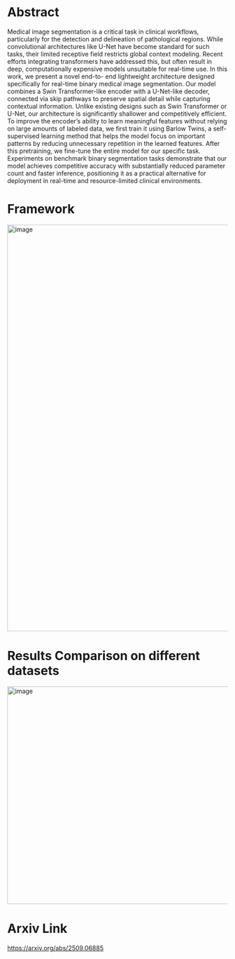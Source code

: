 # Abstract
Medical image segmentation is a critical task in clinical workflows, particularly for the detection and delineation of
pathological regions. While convolutional architectures like U-Net have become standard for such tasks, their limited
receptive field restricts global context modeling. Recent efforts integrating transformers have addressed this, but often
result in deep, computationally expensive models unsuitable for real-time use. In this work, we present a novel end-to-
end lightweight architecture designed specifically for real-time binary medical image segmentation. Our model combines
a Swin Transformer-like encoder with a U-Net-like decoder, connected via skip pathways to preserve spatial detail
while capturing contextual information. Unlike existing designs such as Swin Transformer or U-Net, our architecture
is significantly shallower and competitively efficient. To improve the encoder’s ability to learn meaningful features
without relying on large amounts of labeled data, we first train it using Barlow Twins, a self-supervised learning method
that helps the model focus on important patterns by reducing unnecessary repetition in the learned features. After
this pretraining, we fine-tune the entire model for our specific task. Experiments on benchmark binary segmentation
tasks demonstrate that our model achieves competitive accuracy with substantially reduced parameter count and faster
inference, positioning it as a practical alternative for deployment in real-time and resource-limited clinical environments.


# Framework

<img width="1809" height="927" alt="image" src="https://github.com/user-attachments/assets/63e1a656-6c81-488c-a95b-c09016530905" />

# Results Comparison on different datasets

<img width="966" height="496" alt="image" src="https://github.com/user-attachments/assets/d6f351ec-75c5-4311-b090-22337c065e1f" />


# Arxiv Link
https://arxiv.org/abs/2509.06885
